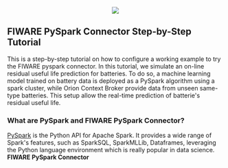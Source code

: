 <p align="center">
  <a href="https://www.fiware.org/developers"><img  src="https://fiware.github.io/tutorials.IoT-over-MQTT/img/fiware.png"></a>
</p>

## FIWARE PySpark Connector Step-by-Step Tutorial

This is a step-by-step tutorial on how to configure a working example to try the FIWARE pyspark connector. In this tutorial, we simulate an on-line  residual useful life prediction for batteries. To do so, a machine learning model trained on battery data is deployed as a PySpark algorithm using a spark cluster, while Orion Context Broker provide data from unseen same-type batteries. This setup allow the real-time prediction of batterie's residual useful life.


### What are PySpark and FIWARE PySpark Connector?

[PySpark](https://spark.apache.org/docs/latest/api/python/) is the Python API for Apache Spark. It provides a wide range of Spark's features, such as SparkSQL, SparkMLLib, Dataframes, leveraging the Python language environment which is really popular in data science. **FIWARE PySpark Connector**
